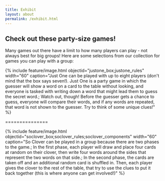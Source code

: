 ```yaml
---
title: Exhibit
layout: about
permalink: /exhibit.html
---
```


## Check out these party-size games!

Many games out there have a limit to how many players can play - not always best for big groups!  Here are some selections from our collection for games you can play with a group:


{% include feature/image.html objectid="justone_box;justone_rules" width="60" caption="Just One can be played with up to eight players (don't mind that the box says seven!).  Just One is a party game in which the guesser will show a word on a card to the table without looking, and everyone is tasked with writing down a word that might lead them to guess the secret word.; Watch out, though!  Before the guesser gets a chance to guess, everyone will compare their words, and if any words are repeated, that word is not shown to the guesser.  Try to think of some unique clues!" %}

===============

{% include feature/image.html objectid="soclover_box;soclover_rules;soclover_components" width="60" caption="So Clover can be played in a group because there are two phases to the game.; In the first phase, each player will draw and place four cards at random on their clover, then write four words around the sides that represent the two words on that side.; In the second phase, the cards are taken off and an additional random card is shuffled in.  Then, each player gives the clover to the rest of the table, that try to use the clues to put it back together (this is where anyone can get involved!)" %}